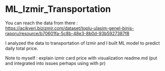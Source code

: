 # ML_Izmir_Transportation

You can reach the data from there : https://acikveri.bizizmir.com/dataset/toplu-ulasim-genel-binis-raporu/resource/b70601fa-5c8b-48e3-8b0d-93b5927387f8

I analyzed the data to transportation of Izmir and I built ML model to predict daily total price.


Note to myself : explain izmir card price with visualization readme.md (put and integrated into issues perhaps using with pr) 
